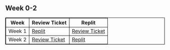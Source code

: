 <!DOCTYPE html>
<html>
<style>
table, th, td {
  border:1px solid black;
}
</style>
<body>

<h2>Week 0-2</h2>

<table style="width:100%">
  <tr>
    <th>Week</th>
    <th>Review Ticket</th>
    <th>Replit</th>
  </tr>
  <tr>
    <td>Week 1</td>
    <td><a href="https://github.com/JayManjrekar/jaynewrepository/issues/1">Replit </a></td>
    <td><a href="https://github.com/JayManjrekar/jaynewrepository/issues/1">Review Ticket</a></td>
  </tr>
  <tr>
    <td>Week 2</td>
    <td><a href="https://github.com/JayManjrekar/jaynewrepository/issues/1">Review Ticket</a></td>
    <td><a href="https://replit.com/@JayManjrekar/Jaysactualrepo-1#.replit">Replit</a></td>
  </tr>
</table>

</body>
</html>

